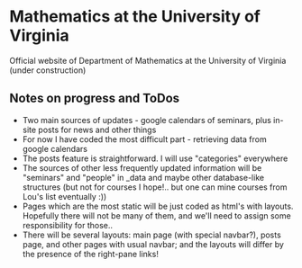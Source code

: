 # Mathematics at the University of Virginia

Official website of Department of Mathematics at the University of Virginia (under construction)

## Notes on progress and ToDos

- Two main sources of updates - google calendars of seminars, plus in-site posts for news and other things
- For now I have coded the most difficult part - retrieving data from google calendars
- The posts feature is straightforward. I will use "categories" everywhere
- The sources of other less frequently updated information will be "seminars" and "people" in \_data and maybe other database-like structures (but not for courses I hope!.. but one can mine courses from Lou's list eventually :))
- Pages which are the most static will be just coded as html's with layouts. Hopefully there will not be many of them, and we'll need to assign some responsibility for those..
- There will be several layouts: main page (with special navbar?), posts page, and other pages with usual navbar; and the layouts will differ by the presence of the right-pane links!
